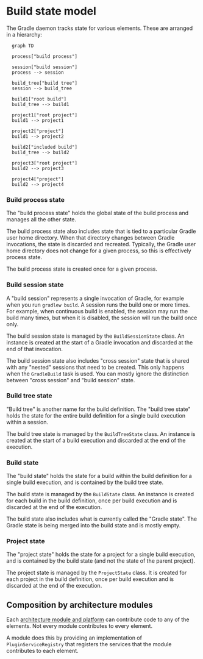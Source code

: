 # Build state model

The Gradle daemon tracks state for various elements. These are arranged in a hierarchy:

```mermaid
  graph TD

  process["build process"]
  
  session["build session"]
  process --> session
  
  build_tree["build tree"]
  session --> build_tree
  
  build1["root build"]
  build_tree --> build1
  
  project1["root project"]
  build1 --> project1
  
  project2["project"]
  build1 --> project2
  
  build2["included build"]
  build_tree --> build2
  
  project3["root project"]
  build2 --> project3
  
  project4["project"]
  build2 --> project4

```

### Build process state

The "build process state" holds the global state of the build process and manages all the other state.

The build process state also includes state that is tied to a particular Gradle user home directory.
When that directory changes between Gradle invocations, the state is discarded and recreated.
Typically, the Gradle user home directory does not change for a given process, so this is effectively process state.

The build process state is created once for a given process.

### Build session state

A "build session" represents a single invocation of Gradle, for example when you run `gradlew build`.
A session runs the build one or more times.
For example, when continuous build is enabled, the session may run the build many times, but when it is disabled, the session will run the build once only.

The build session state is managed by the `BuildSessionState` class.
An instance is created at the start of a Gradle invocation and discarded at the end of that invocation.

The build session state also includes "cross session" state that is shared with any "nested" sessions that need to be created.
This only happens when the `GradleBuild` task is used. You can mostly ignore the distinction between "cross session" and "build session" state.

### Build tree state

"Build tree" is another name for the build definition.
The "build tree state" holds the state for the entire build definition for a single build execution within a session.

The build tree state is managed by the `BuildTreeState` class.
An instance is created at the start of a build execution and discarded at the end of the execution.

### Build state

The "build state" holds the state for a build within the build definition for a single build execution, and is contained by the build tree state.

The build state is managed by the `BuildState` class.
An instance is created for each build in the build definition, once per build execution and is discarded at the end of the execution. 

The build state also includes what is currently called the "Gradle state". The Gradle state is being merged into the build state and is mostly empty.

### Project state

The "project state" holds the state for a project for a single build execution, and is contained by the build state (and not the state of the parent project).

The project state is managed by the `ProjectState` class.
It is created for each project in the build definition, once per build execution and is discarded at the end of the execution.

## Composition by architecture modules

Each [architecture module and platform](platforms.md) can contribute code to any of the elements.
Not every module contributes to every element.

A module does this by providing an implementation of `PluginServiceRegistry` that registers the services that the module contributes to each element. 
